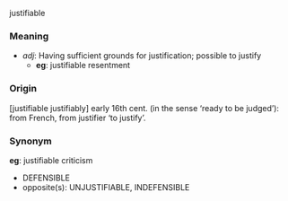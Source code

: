 justifiable
### Meaning
+ _adj_: Having sufficient grounds for justification; possible to justify
    + __eg__: justifiable resentment

### Origin

[justifiable justifiably] early 16th cent. (in the sense ‘ready to be judged’): from French, from justifier ‘to justify’.

### Synonym

__eg__: justifiable criticism

+ DEFENSIBLE
+ opposite(s): UNJUSTIFIABLE, INDEFENSIBLE


